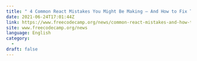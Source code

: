 ```yaml
---
title: " 4 Common React Mistakes You Might Be Making – And How to Fix Them "
date: 2021-06-24T17:01:44Z
link: https://www.freecodecamp.org/news/common-react-mistakes-and-how-to-fix-them/?utm_medium=RSS&utm_source=news.12bit.vn
site: www.freecodecamp.org/news
language: English
category:
  -   
draft: false
---
```

